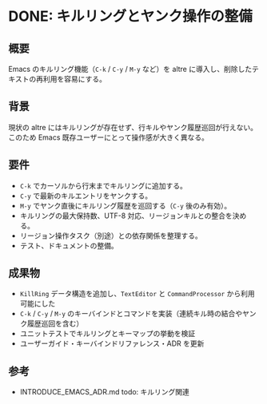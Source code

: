 # DONE: キルリングとヤンク操作の整備

## 概要
Emacs のキルリング機能（`C-k` / `C-y` / `M-y` など）を altre に導入し、削除したテキストの再利用を容易にする。

## 背景
現状の altre にはキルリングが存在せず、行キルやヤンク履歴巡回が行えない。このため Emacs 既存ユーザーにとって操作感が大きく異なる。

## 要件
- `C-k` でカーソルから行末までキルリングに追加する。
- `C-y` で最新のキルエントリをヤンクする。
- `M-y` でヤンク直後にキルリング履歴を巡回する（`C-y` 後のみ有効）。
- キルリングの最大保持数、UTF-8 対応、リージョンキルとの整合を決める。
- リージョン操作タスク（別途）との依存関係を整理する。
- テスト、ドキュメントの整備。

## 成果物
- `KillRing` データ構造を追加し、`TextEditor` と `CommandProcessor` から利用可能にした
- `C-k` / `C-y` / `M-y` のキーバインドとコマンドを実装（連続キル時の結合やヤンク履歴巡回を含む）
- ユニットテストでキルリングとキーマップの挙動を検証
- ユーザーガイド・キーバインドリファレンス・ADR を更新

## 参考
- INTRODUCE_EMACS_ADR.md todo: キルリング関連
